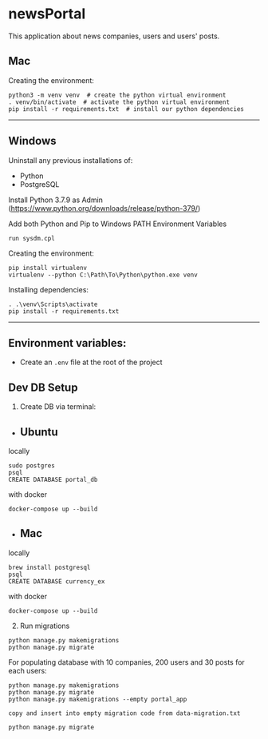 # newsPortal
This application about news companies, users and users' posts.

## Mac

Creating the environment:

```
python3 -m venv venv  # create the python virtual environment
. venv/bin/activate  # activate the python virtual environment
pip install -r requirements.txt  # install our python dependencies
```

---

## Windows

Uninstall any previous installations of:
- Python
- PostgreSQL

Install Python 3.7.9 as Admin (https://www.python.org/downloads/release/python-379/)

Add both Python and Pip to Windows PATH Environment Variables
```
run sysdm.cpl
```

Creating the environment:
```
pip install virtualenv
virtualenv --python C:\Path\To\Python\python.exe venv
```

Installing dependencies:
```
. .\venv\Scripts\activate
pip install -r requirements.txt
```
---

## Environment variables:

- Create an `.env` file at the root of the project

## Dev DB Setup

1. Create DB via terminal:

 - ## Ubuntu

locally
```
sudo postgres
psql
CREATE DATABASE portal_db
```

with docker
```
docker-compose up --build
```

 - ## Mac

locally
```
brew install postgresql
psql
CREATE DATABASE currency_ex
```

with docker
```
docker-compose up --build
```

2. Run migrations

```
python manage.py makemigrations
python manage.py migrate
```

For populating database with 10 companies, 200 users and 30 posts for each users:
```
python manage.py makemigrations
python manage.py migrate
python manage.py makemigrations --empty portal_app

copy and insert into empty migration code from data-migration.txt

python manage.py migrate
```
